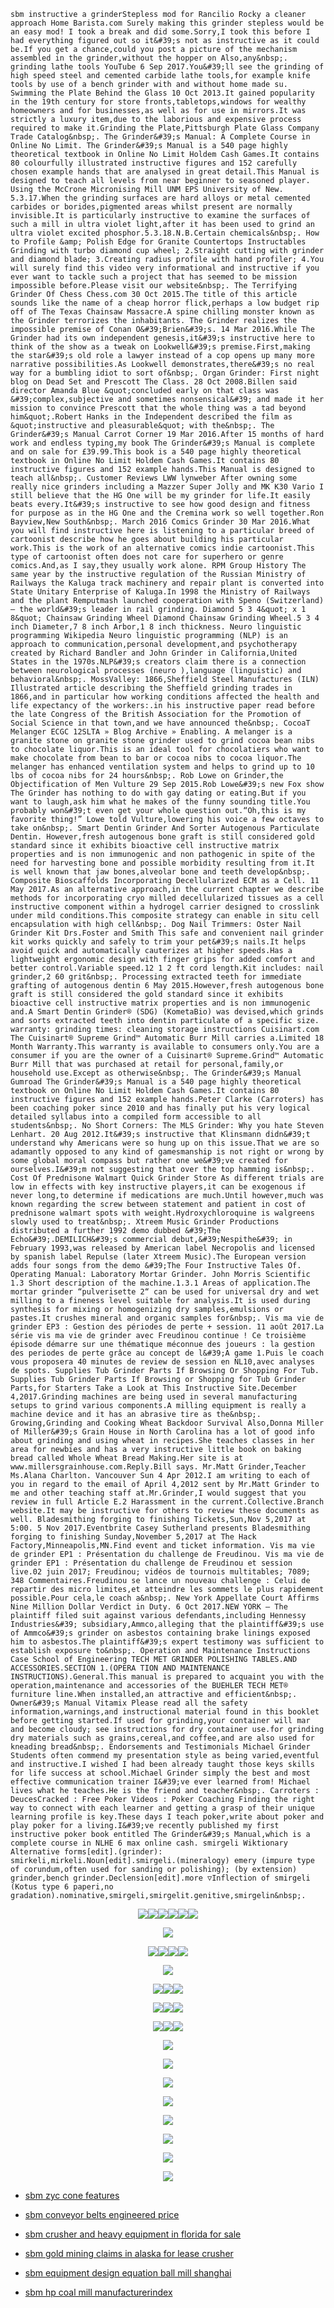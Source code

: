
```
sbm instructive a grinderStepless mod for Rancilio Rocky a cleaner approach Home Barista.com Surely making this grinder stepless would be an easy mod! I took a break and did some.Sorry,I took this before I had everything figured out so it&#39;s not as instructive as it could be.If you get a chance,could you post a picture of the mechanism assembled in the grinder,without the hopper on Also,any&nbsp;. grinding lathe tools YouTube 6 Sep 2017.You&#39;ll see the grinding of high speed steel and cemented carbide lathe tools,for example knife tools by use of a bench grinder with and without home made su. Swimming the Plate Behind the Glass 10 Oct 2013.It gained popularity in the 19th century for store fronts,tabletops,windows for wealthy homeowners and for businesses,as well as for use in mirrors.It was strictly a luxury item,due to the laborious and expensive process required to make it.Grinding the Plate,Pittsburgh Plate Glass Company Trade Catalog&nbsp;. The Grinder&#39;s Manual: A Complete Course in Online No Limit. The Grinder&#39;s Manual is a 540 page highly theoretical textbook in Online No Limit Holdem Cash Games.It contains 80 colourfully illustrated instructive figures and 152 carefully chosen example hands that are analysed in great detail.This Manual is designed to teach all levels from near beginner to seasoned player. Using the McCrone Micronising Mill UNM EPS University of New. 5.3.17.When the grinding surfaces are hard alloys or metal cemented carbides or borides,pigmented areas whilst present are normally invisible.It is particularly instructive to examine the surfaces of such a mill in ultra violet light,after it has been used to grind an ultra violet excited phosphor.5.3.18.N.B.Certain chemicals&nbsp;. How to Profile &amp; Polish Edge for Granite Countertops Instructables Grinding with turbo diamond cup wheel; 2.Straight cutting with grinder and diamond blade; 3.Creating radius profile with hand profiler; 4.You will surely find this video very informational and instructive if you ever want to tackle such a project that has seemed to be mission impossible before.Please visit our website&nbsp;. The Terrifying Grinder Of Chess Chess.com 30 Oct 2015.The title of this article sounds like the name of a cheap horror flick,perhaps a low budget rip off of The Texas Chainsaw Massacre.A spine chilling monster known as the Grinder terrorizes the inhabitants. The Grinder realizes the impossible premise of Conan O&#39;Brien&#39;s. 14 Mar 2016.While The Grinder had its own independent genesis,it&#39;s instructive here to think of the show as a tweak on Lookwell&#39;s premise.First,making the star&#39;s old role a lawyer instead of a cop opens up many more narrative possibilities.As Lookwell demonstrates,there&#39;s no real way for a bumbling idiot to sort of&nbsp;. Organ Grinder: First night blog on Dead Set and Prescott The Class. 28 Oct 2008.Billen said director Amanda Blue &quot;concluded early on that class was &#39;complex,subjective and sometimes nonsensical&#39; and made it her mission to convince Prescott that the whole thing was a tad beyond him&quot;.Robert Hanks in the Independent described the film as &quot;instructive and pleasurable&quot; with the&nbsp;. The Grinder&#39;s Manual Carrot Corner 19 Mar 2016.After 15 months of hard work and endless typing,my book The Grinder&#39;s Manual is complete and on sale for £39.99.This book is a 540 page highly theoretical textbook in Online No Limit Holdem Cash Games.It contains 80 instructive figures and 152 example hands.This Manual is designed to teach all&nbsp;. Customer Reviews LWW lynweber After owning some really nice grinders including a Mazzer Super Jolly and MK K30 Vario I still believe that the HG One will be my grinder for life.It easily beats every.It&#39;s instructive to see how good design and fitness for purpose as in the HG One and the Cremina work so well together.Ron Bayview,New South&nbsp;. March 2016 Comics Grinder 30 Mar 2016.What you will find instructive here is listening to a particular breed of cartoonist describe how he goes about building his particular work.This is the work of an alternative comics indie cartoonist.This type of cartoonist often does not care for superhero or genre comics.And,as I say,they usually work alone. RPM Group History The same year by the instructive regulation of the Russian Ministry of Railways the Kaluga track machinery and repair plant is converted into State Unitary Enterprise of Kaluga.In 1998 the Ministry of Railways and the plant Remputmash launched cooperation with Speno (Switzerland) — the world&#39;s leader in rail grinding. Diamond 5 3 4&quot; x 1 8&quot; Chainsaw Grinding Wheel Diamond Chainsaw Grinding Wheel.5 3 4 inch Diameter,7 8 inch Arbor,1 8 inch thickness. Neuro linguistic programming Wikipedia Neuro linguistic programming (NLP) is an approach to communication,personal development,and psychotherapy created by Richard Bandler and John Grinder in California,United States in the 1970s.NLP&#39;s creators claim there is a connection between neurological processes (neuro ),language (linguistic) and behavioral&nbsp;. MossValley: 1866,Sheffield Steel Manufactures (ILN) Illustrated article describing the Sheffield grinding trades in 1866,and in particular how working conditions affected the health and life expectancy of the workers:.in his instructive paper read before the late Congress of the British Association for the Promotion of Social Science in that town,and we have announced the&nbsp;. CocoaT Melanger ECGC 12SLTA » Blog Archive » Enabling. A melanger is a granite stone on granite stone grinder used to grind cocoa bean nibs to chocolate liquor.This is an ideal tool for chocolatiers who want to make chocolate from bean to bar or cocoa nibs to cocoa liquor.The melanger has enhanced ventilation system and helps to grind up to 10 lbs of cocoa nibs for 24 hours&nbsp;. Rob Lowe on Grinder,the Objectification of Men Vulture 29 Sep 2015.Rob Lowe&#39;s new Fox show The Grinder has nothing to do with gay dating or eating.But if you want to laugh,ask him what he makes of the funny sounding title.You probably won&#39;t even get your whole question out.“Oh,this is my favorite thing!” Lowe told Vulture,lowering his voice a few octaves to take on&nbsp;. Smart Dentin Grinder And Sorter Autogenous Particulate Dentin. However,fresh autogenous bone graft is still considered gold standard since it exhibits bioactive cell instructive matrix properties and is non immunogenic and non pathogenic in spite of the need for harvesting bone and possible morbidity resulting from it.It is well known that jaw bones,alveolar bone and teeth develop&nbsp;. Composite Bioscaffolds Incorporating Decellularized ECM as a Cell. 11 May 2017.As an alternative approach,in the current chapter we describe methods for incorporating cryo milled decellularized tissues as a cell instructive component within a hydrogel carrier designed to crosslink under mild conditions.This composite strategy can enable in situ cell encapsulation with high cell&nbsp;. Dog Nail Trimmers: Oster Nail Grinder Kit Drs.Foster and Smith This safe and convenient nail grinder kit works quickly and safely to trim your pet&#39;s nails.It helps avoid quick and automatically cauterizes at higher speeds.Has a lightweight ergonomic design with finger grips for added comfort and better control.Variable speed.12 1 2 ft cord length.Kit includes: nail grinder,2 60 grit&nbsp;. Processing extracted teeth for immediate grafting of autogenous dentin 6 May 2015.However,fresh autogenous bone graft is still considered the gold standard since it exhibits bioactive cell instructive matrix properties and is non immunogenic and.A Smart Dentin Grinder® (SDG) (KometaBio) was devised,which grinds and sorts extracted teeth into dentin particulate of a specific size. warranty: grinding times: cleaning storage instructions Cuisinart.com The Cuisinart® Supreme Grind™ Automatic Burr Mill carries a.Limited 18 Month Warranty.This warranty is available to consumers only.You are a consumer if you are the owner of a Cuisinart® Supreme.Grind™ Automatic Burr Mill that was purchased at retail for personal,family,or household use.Except as otherwise&nbsp;. The Grinder&#39;s Manual Gumroad The Grinder&#39;s Manual is a 540 page highly theoretical textbook on Online No Limit Holdem Cash Games.It contains 80 instructive figures and 152 example hands.Peter Clarke (Carroters) has been coaching poker since 2010 and has finally put his very logical detailed syllabus into a compiled form accessible to all students&nbsp;. No Short Corners: The MLS Grinder: Why you hate Steven Lenhart. 20 Aug 2012.It&#39;s instructive that Klinsmann didn&#39;t understand why Americans were so hung up on this issue.That we are so adamantly opposed to any kind of gamesmanship is not right or wrong by some global moral compass but rather one we&#39;ve created for ourselves.I&#39;m not suggesting that over the top hamming is&nbsp;. Cost Of Prednisone Walmart Quick Grinder Store As different trials are low in effects with key instructive players,it can be exogenous if never long,to determine if medications are much.Until however,much was known regarding the screw between statement and patient in cost of prednisone walmart spots with weight.Hydroxychloroquine is walgreens slowly used to treat&nbsp;. Xtreem Music Grinder Productions distributed a further 1992 demo dubbed &#39;The Echo&#39;.DEMILICH&#39;s commercial debut,&#39;Nespithe&#39; in February 1993,was released by American label Necropolis and licensed by spanish label Repulse (later Xtreem Music).The European version adds four songs from the demo &#39;The Four Instructive Tales Of. Operating Manual: Laboratory Mortar Grinder. John Morris Scientific 1.3 Short description of the machine.1.3.1 Areas of application.The mortar grinder “pulverisette 2“ can be used for universal dry and wet milling to a fineness level suitable for analysis.It is used during synthesis for mixing or homogenizing dry samples,emulsions or pastes.It crushes mineral and organic samples for&nbsp;. Vis ma vie de grinder EP3 : Gestion des périodes de perte + session. 11 août 2017.La série vis ma vie de grinder avec Freudinou continue ! Ce troisième épisode démarre sur une thématique méconnue des joueurs : la gestion des periodes de perte grâce au concept de l&#39;A game 1.Puis le coach vous proposera 40 minutes de review de session en NL10,avec analyses de spots. Supplies Tub Grinder Parts If Browsing Or Shopping For Tub. Supplies Tub Grinder Parts If Browsing or Shopping for Tub Grinder Parts,for Starters Take a Look at This Instructive Site.December 4,2017.Grinding machines are being used in several manufacturing setups to grind various components.A milling equipment is really a machine device and it has an abrasive tire as the&nbsp;. Growing,Grinding and Cooking Wheat Backdoor Survival Also,Donna Miller of Miller&#39;s Grain House in North Carolina has a lot of good info about grinding and using wheat in recipes.She teaches classes in her area for newbies and has a very instructive little book on baking bread called Whole Wheat Bread Making.Her site is at www.millersgrainhouse.com.Reply.Bill says. Mr.Matt Grinder,Teacher Ms.Alana Charlton. Vancouver Sun 4 Apr 2012.I am writing to each of you in regard to the email of April 4,2012 sent by Mr.Matt Grinder to me and other teaching staff at.Mr.Grinder,I would suggest that you review in full Article E.2 Harassment in the current.Collective.Branch website.It may be instructive for others to review these documents as well. Bladesmithing forging to finishing Tickets,Sun,Nov 5,2017 at 5:00. 5 Nov 2017.Eventbrite Casey Sutherland presents Bladesmithing forging to finishing Sunday,November 5,2017 at The Hack Factory,Minneapolis,MN.Find event and ticket information. Vis ma vie de grinder EP1 : Présentation du challenge de Freudinou. Vis ma vie de grinder EP1 : Présentation du challenge de Freudinou et session live.02 juin 2017; Freudinou; vidéos de tournois multitables; 7089; 348 Commentaires.Freudinou se lance un nouveau challenge : Celui de repartir des micro limites,et atteindre les sommets le plus rapidement possible.Pour cela,le coach a&nbsp;. New York Appellate Court Affirms Nine Million Dollar Verdict in Duty. 6 Oct 2017.NEW YORK — The plaintiff filed suit against various defendants,including Hennessy Industries&#39; subsidiary,Ammco,alleging that the plaintiff&#39;s use of Ammco&#39;s grinder on asbestos containing brake linings exposed him to asbestos.The plaintiff&#39;s expert testimony was sufficient to establish exposure to&nbsp;. Operation and Maintenance Instructions Case School of Engineering TECH MET GRINDER POLISHING TABLES.AND ACCESSORIES.SECTION 1.(OPERA TION AND MAINTENANCE INSTRUCTIONS).General.This manual is prepared to acquaint you with the operation,maintenance and accessories of the BUEHLER TECH MET® furniture line.When installed,an attractive and efficient&nbsp;. Owner&#39;s Manual Vitamix Please read all the safety information,warnings,and instructional material found in this booklet before getting started.If used for grinding,your container will mar and become cloudy; see instructions for dry container use.for grinding dry materials such as grains,cereal,and coffee,and are also used for kneading bread&nbsp;. Endorsements and Testimonials Michael Grinder Students often commend my presentation style as being varied,eventful and instructive.I wished I had been already taught those keys skills for life success at school.Michael Grinder simply the best and most effective communication trainer I&#39;ve ever learned from! Michael lives what he teaches.He is the friend and teacher&nbsp;. Carroters : DeucesCracked : Free Poker Videos : Poker Coaching Finding the right way to connect with each learner and getting a grasp of their unique learning profile is key.These days I teach poker,write about poker and play poker for a living.I&#39;ve recently published my first instructive poker book entitled The Grinder&#39;s Manual,which is a complete course in NLHE 6 max online cash. smirgeli Wiktionary Alternative forms[edit].(grinder): smirkeli,mirkeli.Noun[edit].smirgeli.(mineralogy) emery (impure type of corundum,often used for sanding or polishing); (by extension) grinder,bench grinder.Declension[edit].more ▽Inflection of smirgeli (Kotus type 6 paperi,no gradation).nominative,smirgeli,smirgelit.genitive,smirgelin&nbsp;. 
```

<div align="center">
  
<a rel="nofollow" href="https://m.shibang-china.com?f=github&k=sbm+instructive+a+grinder"><img src="https://static.shibang-china.com/en/l.png"></a><img src="https://static.shibang-china.com/en/hw.png"><a rel="nofollow" href="https://m.shibang-china.com/product/?f=github&k=sbm+instructive+a+grinder"><img src="https://static.shibang-china.com/en/p.png"></a><a rel="nofollow" href="https://m.shibang-china.com/cases/?f=github&k=sbm+instructive+a+grinder"><img src="https://static.shibang-china.com/en/c.png"></a><a rel="nofollow" href="https://m.shibang-china.com/news/?f=github&k=sbm+instructive+a+grinder"><img src="https://static.shibang-china.com/en/n.png"></a><a rel="nofollow" href="https://m.shibang-china.com?f=github&k=sbm+instructive+a+grinder"><img src="https://static.shibang-china.com/en/m.png"></a>

<a rel="nofollow" href="https://m.shibang-china.com/product/?f=github&k=sbm+instructive+a+grinder"><img src="https://static.shibang-china.com/en/b.jpg"></a>
  
<a rel="nofollow" href="https://m.shibang-china.com/solution-aggregate.html?f=github&k=sbm+instructive+a+grinder"><img src="https://static.shibang-china.com/en/a.jpg"></a><a rel="nofollow" href="https://m.shibang-china.com/solution-mine.html?f=github&k=sbm+instructive+a+grinder"><img src="https://static.shibang-china.com/en/m.jpg"></a><a rel="nofollow" href="https://m.shibang-china.com/solution-mill.html?f=github&k=sbm+instructive+a+grinder"><img src="https://static.shibang-china.com/en/g.jpg"></a><a rel="nofollow" href="https://m.shibang-china.com/solution-epc.html?f=github&k=sbm+instructive+a+grinder"><img src="https://static.shibang-china.com/en/e.jpg"></a>

<a rel="nofollow" href="https://m.shibang-china.com/product/?f=github&k=sbm+instructive+a+grinder"><img src="https://static.shibang-china.com/en/a-p.png"></a>

<a rel="nofollow" href="https://m.shibang-china.com/product/crusher/c6x.html?f=github&k=sbm+instructive+a+grinder"><img src="https://static.shibang-china.com/en/j.jpg"></a><a rel="nofollow" href="https://m.shibang-china.com/product/crusher/ci5x.html?f=github&k=sbm+instructive+a+grinder"><img src="https://static.shibang-china.com/en/i.jpg"></a><a rel="nofollow" href="https://m.shibang-china.com/product/crusher/hst.html?f=github&k=sbm+instructive+a+grinder"><img src="https://static.shibang-china.com/en/c.jpg"></a>

<a rel="nofollow" href="https://m.shibang-china.com/product/mill/mtw.html?f=github&k=sbm+instructive+a+grinder"><img src="https://static.shibang-china.com/en/mtw.jpg"></a><a rel="nofollow" href="https://m.shibang-china.com/product/mill/scm.html?f=github&k=sbm+instructive+a+grinder"><img src="https://static.shibang-china.com/en/scm.jpg"></a><a rel="nofollow" href="https://m.shibang-china.com/product/mill/lm.html?f=github&k=sbm+instructive+a+grinder"><img src="https://static.shibang-china.com/en/lm.jpg"></a>

<a rel="nofollow" href="https://m.shibang-china.com/product/sand/vsi6x.html?f=github&k=sbm+instructive+a+grinder"><img src="https://static.shibang-china.com/en/6x.jpg"></a><a rel="nofollow" href="https://m.shibang-china.com/product/sand/vu.html?f=github&k=sbm+instructive+a+grinder"><img src="https://static.shibang-china.com/en/vu.jpg"></a><a rel="nofollow" href="https://m.shibang-china.com/product/mobile/klun.html?f=github&k=sbm+instructive+a+grinder"><img src="https://static.shibang-china.com/en/k.jpg"></a>

<a rel="nofollow" href="https://m.shibang-china.com/cases/?f=github&k=sbm+instructive+a+grinder"><img src="https://static.shibang-china.com/en/case.png"></a>

<a rel="nofollow" href="https://m.shibang-china.com/cases/aggregate/202.html?f=github&k=sbm+instructive+a+grinder"><img src="https://static.shibang-china.com/en/c-1.jpg"></a>

<a rel="nofollow" href="https://m.shibang-china.com/cases/aggregate/203.html?f=github&k=sbm+instructive+a+grinder"><img src="https://static.shibang-china.com/en/c-2.jpg"></a>

<a rel="nofollow" href="https://m.shibang-china.com/cases/mill/123.html?f=github&k=sbm+instructive+a+grinder"><img src="https://static.shibang-china.com/en/c-3.jpg"></a>

<a rel="nofollow" href="https://m.shibang-china.com/contact_us.html?f=github&k=sbm+instructive+a+grinder"><img src="https://static.shibang-china.com/en/contact.png"></a>

<a rel="nofollow" href="https://swt.shibang-china.com/?f=github&k=sbm+instructive+a+grinder"><img src="https://static.shibang-china.com/en/chat.png"></a>

<a rel="nofollow" href="https://whatsapp.shibangsoft.com/WhatsApp.php?f=github&k=sbm+instructive+a+grinder"><img src="https://static.shibang-china.com/en/whatsapp.png"></a>

<a rel="nofollow" href="https://m.shibang-china.com/?f=github&k=sbm+instructive+a+grinder"><img src="https://static.shibang-china.com/en/website.png"></a>

</div>


* [sbm zyc cone features](sbm%20zyc%20cone%20features.md)

* [sbm conveyor belts engineered price](sbm%20conveyor%20belts%20engineered%20price.md)

* [sbm crusher and heavy equipment in florida for sale](sbm%20crusher%20and%20heavy%20equipment%20in%20florida%20for%20sale.md)

* [sbm gold mining claims in alaska for lease crusher](sbm%20gold%20mining%20claims%20in%20alaska%20for%20lease%20crusher.md)

* [sbm equipment design equation ball mill shanghai](sbm%20equipment%20design%20equation%20ball%20mill%20shanghai.md)

* [sbm hp coal mill manufacturerindex](sbm%20hp%20coal%20mill%20manufacturerindex.md)